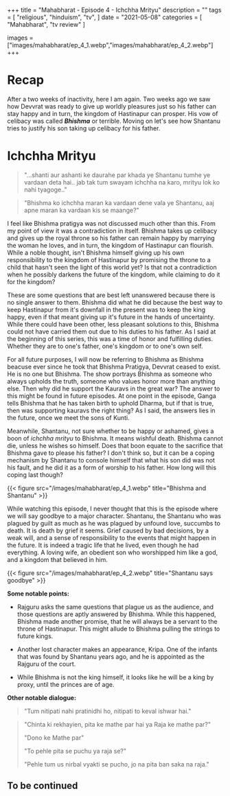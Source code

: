 +++
title = "Mahabharat - Episode 4 - Ichchha Mrityu"
description = ""
tags = [
	"religious",
	"hinduism",
	"tv",
]
date = "2021-05-08"
categories = [
    "Mahabharat",
    "tv review"
]

images = ["images/mahabharat/ep_4_1.webp","images/mahabharat/ep_4_2.webp"]
+++
# Recap

After a two weeks of inactivity, here I am again. Two weeks ago we saw how Devvrat was ready to give up worldly pleasures just so his father can stay happy and in turn, the kingdom of Hastinapur can prosper. His vow of celibacy was called ***Bhishma*** or terrible. Moving on let's see how Shantanu tries to justify his son taking up celibacy for his father.

# Ichchha Mrityu

>"...shanti aur ashanti ke daurahe par khada ye Shantanu tumhe ye vardaan deta hai.. jab tak tum swayam ichchha na karo, mrityu lok ko nahi tyagoge.."

>"Bhishma ko ichchha maran ka vardaan dene vala ye Shantanu, aaj apne maran ka vardaan kis se maange?"

I feel like Bhishma pratigya was not discussed much other than this. From my point of view it was a contradiction in itself. Bhishma takes up celibacy and gives up the royal throne so his father can remain happy by marrying the woman he loves, and in turn, the kingdom of Hastinapur can flourish. While a noble thought, isn't Bhishma himself giving up his own responsibility to the kingdom of Hastinapur by promising the throne to a child that hasn't seen the light of this world yet? Is that not a contradiction when he possibly darkens the future of the kingdom, while claiming to do it for the kingdom? 

These are some questions that are best left unanswered because there is no single answer to them. Bhishma did what he did because the best way to keep Hastinapur from it's downfall in the present was to keep the king happy, even if that meant giving up it's future in the hands of uncertainty. While there could have been other, less pleasant solutions to this, Bhishma could not have carried them out due to his duties to his father. As I said at the beginning of this series, this was a time of honor and fulfilling duties. Whether they are to one's father, one's kingdom or to one's own self.

For all future purposes, I will now be referring to Bhishma as Bhishma beacuse ever since he took that Bhishma Pratigya, Devvrat ceased to exist. He is no one but Bhishma. The show portrays Bhishma as someone who always upholds the truth, someone who values honor more than anything else. Then why did he support the Kauravs in the great war? The answer to this might be found in future episodes. At one point in the episode, Ganga tells Bhishma that he has taken birth to uphold Dharma, but if that is true, then was supporting kauravs the right thing? As I said, the answers lies in the future, once we meet the sons of Kunti.

Meanwhile, Shantanu, not sure whether to be happy or ashamed, gives a boon of *ichchha mrityu* to Bhishma. It means wishful death. Bhishma cannot die, unless he wishes so himself. Does that boon equate to the sacrifice that Bhishma gave to please his father? I don't think so, but it can be a coping mechanism by Shantanu to console himself that what his son did was not his fault, and he did it as a form of worship to his father. How long will this coping last though? 

{{< figure src="/images/mahabharat/ep_4_1.webp" title="Bhishma and Shantanu" >}}

While watching this episode, I never thought that this is the episode where we will say goodbye to a major character. Shantanu, the Shantanu who was plagued by guilt as much as he was plagued by unfound love, succumbs to death. It is death by grief it seems. Grief caused by bad decisions, by a weak will, and a sense of responsibility to the events that might happen in the future. It is indeed a tragic life that he lived, even though he had everything. A loving wife, an obedient son who worshipped him like a god, and a kingdom that believed in him.


{{< figure src="/images/mahabharat/ep_4_2.webp" title="Shantanu says goodbye" >}}

**Some notable points:**

* Rajguru asks the same questions that plague us as the audience, and those questions are aptly answered by Bhishma. While this happened, Bhishma made another promise, that he will always be a servant to the throne of Hastinapur. This might allude to Bhishma pulling the strings to future kings.

* Another lost character makes an appearance, Kripa. One of the infants that was found by Shantanu years ago, and he is appointed as the Rajguru of the court.

* While Bhishma is not the king himself, it looks like he will be a king by proxy, until the princes are of age.

**Other notable dialogue:**

>"Tum nitipati nahi pratinidhi ho, nitipati to keval ishwar hai."

>"Chinta ki rekhayien, pita ke mathe par hai ya Raja ke mathe par?"
>
>"Dono ke Mathe par"
>
>"To pehle pita se puchu ya raja se?"
>
>"Pehle tum us nirbal vyakti se pucho, jo na pita ban saka na raja."


## To be continued


